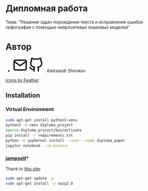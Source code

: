 # Дипломная работа

Тема: "Решение задач порождения текста и исправления ошибок орфографии с помощью нейросетевых языковых моделей"

Автор
=======

* [![icon][mail]](mailto:improfeo@yandex.ru)
  [![icon][github]](https://github.com/aptmess) 
  &nbsp; Aleksandr Shirokov
  
<a href="https://feathericons.com/">Icons by Feather</a>

[mail]: resources/mail.svg
[github]: resources/github.svg


## Installation

### Virtual Environment

```bash
sudo apt-get install python3-venv
python3 -m venv diploma_project
source diploma_project/bin/activate
pip install -r requirements.txt
python -m ipykernel install --user --name diploma_paper
jupyter notebook --no-browser
```
### [jampsell](https://github.com/bakwc/JamSpell)*

Thank to [this site](https://zoomadmin.com/HowToInstall/UbuntuPackage/swig3.0):

```bash
sudo apt-get update -y
sudo apt-get install -y swig3.0
```
